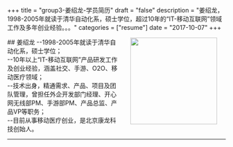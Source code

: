 +++
title = "group3-姜绍龙-学员简历"
draft = "false"
description = "姜绍龙，1998-2005年就读于清华自动化系，硕士学位，超过10年的“IT-移动互联网”领域工作及多年创业经验。。。"
categories = ["resume"]
date = "2017-10-07"
+++

<img src="/post/group3/head-shaolong.png" width="200" align="right" hspace="20" vspace="0" />
## 姜绍龙
--1998-2005年就读于清华自动化系，硕士学位；<br/>
--10年以上“IT-移动互联网”产品研发工作及创业经验，涵盖社交、手游、O2O、移动医疗领域；<br/>
--技术出身，精通需求、产品、项目及团队管理，曾担任外企开发部门经理、开心网无线部PM、手游部PM、产品总监、产品VP等职务；<br/>
--目前从事移动医疗创业，是北京康龙科技创始人。<br/>

* * *
